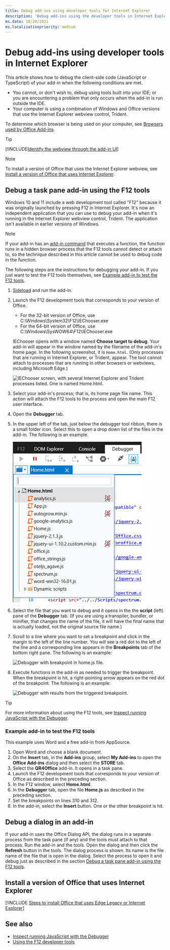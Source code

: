 ```yaml
---
title: Debug add-ins using developer tools for Internet Explorer
description: 'Debug add-ins using the developer tools in Internet Explorer.'
ms.date: 10/20/2021
ms.localizationpriority: medium
---
```


# Debug add-ins using developer tools in Internet Explorer

This article shows how to debug the client-side code (JavaScript or TypeScript) of your add-in when the following conditions are met.

- You cannot, or don't wish to, debug using tools built into your IDE; or you are encountering a problem that only occurs when the add-in is run outside the IDE.
- Your computer is using a combination of Windows and Office versions that use the Internet Explorer webview control, Trident.

To determine which browser is being used on your computer, see [Browsers used by Office Add-ins](../concepts/browsers-used-by-office-web-add-ins.md).

> [!TIP]
> [!INCLUDE[Identify the webview through the add-in UI](../includes/identify-webview-in-ui.md)]

> [!NOTE]
> To install a version of Office that uses the Internet Explorer webview, see [Install a version of Office that uses Internet Explorer](#install-a-version-of-office-that-uses-internet-explorer).

## Debug a task pane add-in using the F12 tools

Windows 10 and 11 include a web development tool called "F12" because it was originally launched by pressing F12 in Internet Explorer. It's now an independent application that you can use to debug your add-in when it's running in the Internet Explorer webview control, Trident. The application isn't available in earlier versions of Windows.

> [!NOTE]
> If your add-in has an [add-in command](../design/add-in-commands.md) that executes a function, the function runs in a hidden browser process that the F12 tools cannot detect or attach to, so the technique described in this article cannot be used to debug code in the function.

The following steps are the instructions for debugging your add-in. If you just want to test the F12 tools themselves, see [Example add-in to test the F12 tools](#example-add-in-to-test-the-f12-tools).

1. [Sideload](create-a-network-shared-folder-catalog-for-task-pane-and-content-add-ins.md) and run the add-in.
2. Launch the F12 development tools that corresponds to your version of Office.

   - For the 32-bit version of Office, use C:\Windows\System32\F12\IEChooser.exe
   - For the 64-bit version of Office, use C:\Windows\SysWOW64\F12\IEChooser.exe

   IEChooser opens with a window named **Choose target to debug**. Your add-in will appear in the window named by the filename of the add-in's home page. In the following screenshot, it is `Home.html`. (Only processes that are running in Internet Explorer, or Trident, appear. The tool cannot attach to processes that are running in other browsers or webviews, including Microsoft Edge.)

   ![IEChooser screen, with several Internet Explorer and Trident processes listed. One is named Home.html.](../images/choose-target-to-debug.png)

3. Select your add-in's process; that is, its home page file name. This action will attach the F12 tools to the process and open the main F12 user interface.
4. Open the **Debugger** tab.
5. In the upper left of the tab, just below the debugger tool ribbon, there is a small folder icon. Select this to open a drop down list of the files in the add-in. The following is an example.

    ![Screenshot of upper left corner of debugger tab with a folder drop down open and a list of files. ](../images/f12-file-dropdown.png)

6. Select the file that you want to debug and it opens in the the **script** (left) pane of the **Debugger** tab. (If you are using a transpiler, bundler, or minifier, that changes the name of the file, it will have the final name that is actually loaded, not the original source file name.)

7. Scroll to a line where you want to set a breakpoint and click in the margin to the left of the line number. You will see a red dot to the left of the line and a corresponding line appears in the **Breakpoints** tab of the bottom right pane. The following is an example:

    ![Debugger with breakpoint in home.js file.](../images/debugger-home-js-02.png)

8. Execute functions in the add-in as needed to trigger the breakpoint. When the breakpoint is hit, a right-pointing arrow appears on the red dot of the breakpoint. The following is an example:

   ![Debugger with results from the triggered breakpoint.](../images/debugger-home-js-01.png)

> [!TIP]
> For more information about using the F12 tools, see [Inspect running JavaScript with the Debugger](/previous-versions/windows/internet-explorer/ie-developer/samples/dn255007(v=vs.85)).

### Example add-in to test the F12 tools

This example uses Word and a free add-in from AppSource.

1. Open Word and choose a blank document.
2. On the **Insert** tab, in the **Add-ins** group, select **My Add-ins** to open the **Office Add-ins** dialog and then select the **STORE** tab.
3. Select the **QR4Office** add-in. It opens in a task pane.
4. Launch the F12 development tools that corresponds to your version of Office as described in the preceding section.
5. In the F12 window, select **Home.html**.
6. In the **Debugger** tab, open the file **Home.js** as described in the preceding section.
7. Set the breakpoints on lines 310 and 312.
8. In the add-in, select the **Insert** button. One or the other breakpoint is hit.

## Debug a dialog in an add-in

If your add-in uses the Office Dialog API, the dialog runs in a separate process from the task pane (if any) and the tools must attach to that process. Run the add-in and the tools. Open the dialog and then click the **Refresh** button in the tools. The dialog process is shown. Its name is the file name of the file that is open in the dialog. Select the process to open it and debug just as described in the section [Debug a task pane add-in using the F12 tools](#debug-a-task-pane-add-in-using-the-f12-tools).

## Install a version of Office that uses Internet Explorer

[!INCLUDE [Steps to install Office that uses Edge Legacy or Internet Explorer](../includes/install-office-that-uses-legacy-edge-or-ie.md)]

## See also

- [Inspect running JavaScript with the Debugger](/previous-versions/windows/internet-explorer/ie-developer/samples/dn255007(v=vs.85))
- [Using the F12 developer tools](/previous-versions/windows/internet-explorer/ie-developer/samples/bg182326(v=vs.85))
